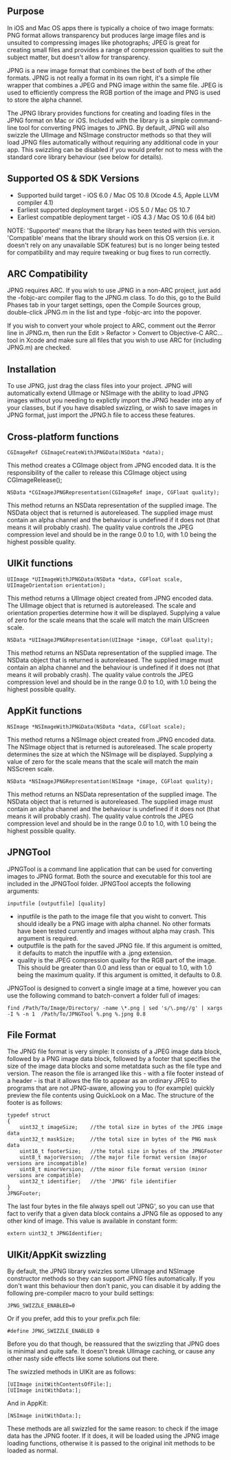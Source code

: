 Purpose
--------------

In iOS and Mac OS apps there is typically a choice of two image formats: PNG format allows transparency but produces large image files and is unsuited to compressing images like photographs; JPEG is great for creating small files and provides a range of compression qualities to suit the subject matter, but doesn't allow for transparency.

JPNG is a new image format that combines the best of both of the other formats. JPNG is not really a format in its own right, it's a simple file wrapper that combines a JPEG and PNG image within the same file. JPEG is used to efficiently compress the RGB portion of the image and PNG is used to store the alpha channel.

The JPNG library provides functions for creating and loading files in the JPNG format on Mac or iOS. Included with the library is a simple command-line tool for converting PNG images to JPNG. By default, JPNG will also swizzle the UIImage and NSImage constructor methods so that they will load JPNG files automatically without requiring any additional code in your app. This swizzling can be disabled if you would prefer not to mess with the standard core library behaviour (see below for details).


Supported OS & SDK Versions
-----------------------------

* Supported build target - iOS 6.0 / Mac OS 10.8 (Xcode 4.5, Apple LLVM compiler 4.1)
* Earliest supported deployment target - iOS 5.0 / Mac OS 10.7
* Earliest compatible deployment target - iOS 4.3 / Mac OS 10.6 (64 bit)

NOTE: 'Supported' means that the library has been tested with this version. 'Compatible' means that the library should work on this OS version (i.e. it doesn't rely on any unavailable SDK features) but is no longer being tested for compatibility and may require tweaking or bug fixes to run correctly.


ARC Compatibility
------------------

JPNG requires ARC. If you wish to use JPNG in a non-ARC project, just add the -fobjc-arc compiler flag to the JPNG.m class. To do this, go to the Build Phases tab in your target settings, open the Compile Sources group, double-click JPNG.m in the list and type -fobjc-arc into the popover.

If you wish to convert your whole project to ARC, comment out the #error line in JPNG.m, then run the Edit > Refactor > Convert to Objective-C ARC... tool in Xcode and make sure all files that you wish to use ARC for (including JPNG.m) are checked.


Installation
---------------

To use JPNG, just drag the class files into your project. JPNG will automatically extend UIImage or NSImage with the ability to load JPNG images without you needing to explictly import the JPNG header into any of your classes, but if you have disabled swizzling, or wish to save images in JPNG format, just import the JPNG.h file to access these features.


Cross-platform functions
--------------------------

    CGImageRef CGImageCreateWithJPNGData(NSData *data);
    
This method creates a CGImage object from JPNG encoded data. It is the responsibility of the caller to release this CGImage object using CGImageRelease();
    
    NSData *CGImageJPNGRepresentation(CGImageRef image, CGFloat quality);

This method returns an NSData representation of the supplied image. The NSData object that is returned is autoreleased. The supplied image must contain an alpha channel and the behaviour is undefined if it does not (that means it will probably crash). The quality value controls the JPEG compression level and should be in the range 0.0 to 1.0, with 1.0 being the highest possible quality.


UIKit functions
------------------

    UIImage *UIImageWithJPNGData(NSData *data, CGFloat scale, UIImageOrientation orientation);
    
This method returns a UIImage object created from JPNG encoded data. The UIImage object that is returned is autoreleased. The scale and orientation properties determine how it will be displayed. Supplying a value of zero for the scale means that the scale will match the main UIScreen scale.
    
    NSData *UIImageJPNGRepresentation(UIImage *image, CGFloat quality);

This method returns an NSData representation of the supplied image. The NSData object that is returned is autoreleased. The supplied image must contain an alpha channel and the behaviour is undefined if it does not (that means it will probably crash). The quality value controls the JPEG compression level and should be in the range 0.0 to 1.0, with 1.0 being the highest possible quality.


AppKit functions
------------------

    NSImage *NSImageWithJPNGData(NSData *data, CGFloat scale);
    
This method returns a NSImage object created from JPNG encoded data. The NSImage object that is returned is autoreleased. The scale property determines the size at which the NSImage will be displayed. Supplying a value of zero for the scale means that the scale will match the main NSScreen scale.
    
    NSData *NSImageJPNGRepresentation(NSImage *image, CGFloat quality);
    
This method returns an NSData representation of the supplied image. The NSData object that is returned is autoreleased. The supplied image must contain an alpha channel and the behaviour is undefined if it does not (that means it will probably crash). The quality value controls the JPEG compression level and should be in the range 0.0 to 1.0, with 1.0 being the highest possible quality.


JPNGTool
--------------

JPNGTool is a command line application that can be used for converting images to JPNG format. Both the source and executable for this tool are included in the JPNGTool folder. JPNGTool accepts the following arguments:

    inputfile [outputfile] [quality]

- inputfile is the path to the image file that you wisht to convert. This should ideally be a PNG image with alpha channel. No other formats have been tested currently and images without alpha may crash. This argument is required.
- outputfile is the path for the saved JPNG file. If this argument is omitted, it defaults to match the inputfile with a .jpng extension.
- quality is the JPEG compression quality for the RGB part of the image. This should be greater than 0.0 and less than or equal to 1.0, with 1.0 being the maximum quality. If this argument is omitted, it defaults to 0.8.

JPNGTool is designed to convert a single image at a time, however you can use the following command to batch-convert a folder full of images:

    find /Path/To/Image/Directory/ -name \*.png | sed 's/\.png//g' | xargs -I % -n 1  /Path/To/JPNGTool %.png %.jpng 0.8


File Format
-----------------

The JPNG file format is very simple: It consists of a JPEG image data block, followed by a PNG image data block, followed by a footer that specifies the size of the image data blocks and some metatdata such as the file type and version. The reason the file is arranged like this - with a file footer instead of a header - is that it allows the file to appear as an ordinary JPEG to programs that are not JPNG-aware, allowing you to (for example) quickly preview the file contents using QuickLook on a Mac. The structure of the footer is as follows:


    typedef struct
    { 
        uint32_t imageSize;    //the total size in bytes of the JPEG image data
        uint32_t maskSize;     //the total size in bytes of the PNG mask data
        uint16_t footerSize;   //the total size in bytes of the JPNGFooter
        uint8_t majorVersion;  //the major file format version (major versions are incompatible)
        uint8_t minorVersion;  //the minor file format version (minor versions are compatible)
        uint32_t identifier;   //the 'JPNG' file identifier
    }
    JPNGFooter;
    

The last four bytes in the file always spell out 'JPNG', so you can use that fact to verify that a given data block contains a JPNG file as opposed to any other kind of image. This value is available in constant form:

    extern uint32_t JPNGIdentifier;


UIKit/AppKit swizzling
----------------------

By default, the JPNG library swizzles some UIImage and NSImage constructor methods so they can support JPNG files automatically. If you don't want this behaviour then don't panic, you can disable it by adding the following pre-compiler macro to your build settings:

    JPNG_SWIZZLE_ENABLED=0

Or if you prefer, add this to your prefix.pch file:

    #define JPNG_SWIZZLE_ENABLED 0

Before you do that though, be reassured that the swizzling that JPNG does is minimal and quite safe. It doesn't break UIImage caching, or cause any other nasty side effects like some solutions out there.

The swizzled methods in UIKit are as follows:

    [UIImage initWithContentsOfFile:];
    [UIImage initWithData:];
    
And in AppKit:

    [NSImage initWithData:];
    
These methods are all swizzled for the same reason: to check if the image data has the JPNG footer. If it does, it will be loaded using the JPNG image loading functions, otherwise it is passed to the original init methods to be loaded as normal.